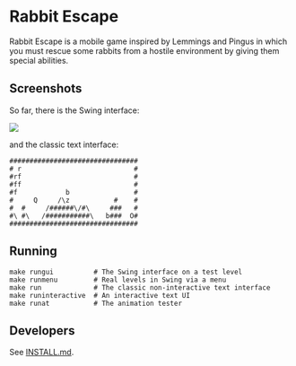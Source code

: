 Rabbit Escape
=============

Rabbit Escape is a mobile game inspired by Lemmings and Pingus
in which you must rescue some rabbits from a hostile environment
by giving them special abilities.

Screenshots
-----------

So far, there is the Swing interface:

![](https://raw.githubusercontent.com/andybalaam/rabbit-escape/master/doc/minilevel/rabbitescape-minilevel.gif)

and the classic text interface:

    ################################
    # r                            #
    #rf                            #
    #ff                            #
    #f            b                #
    #     Q     /\z           #    #
    #  #     /######\/#\     ###   #
    #\ #\   /###########\   b###  O#
    ################################

Running
-------

    make rungui          # The Swing interface on a test level
    make runmenu         # Real levels in Swing via a menu
    make run             # The classic non-interactive text interface
    make runinteractive  # An interactive text UI
    make runat           # The animation tester

Developers
----------

See [INSTALL.md](https://github.com/andybalaam/rabbit-escape/blob/master/INSTALL.md).


